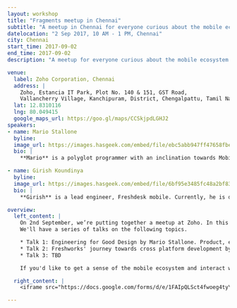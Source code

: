```yaml
---
layout: workshop
title: "Fragments meetup in Chennai"
subtitle: "A meetup in Chennai for everyone curious about the mobile ecosystem."
datelocation: "2 Sep 2017, 10 AM - 1 PM, Chennai"
city: Chennai
start_time: 2017-09-02
end_time: 2017-09-02
description: "A meetup for everyone curious about the mobile ecosystem."

venue:
  label: Zoho Corporation, Chennai
  address: |
    Zoho, Estancia IT Park, Plot No. 140 & 151, GST Road,
    Vallancherry Village, Kanchipuram, District, Chengalpattu, Tamil Nadu 603202
  lat: 12.8310116
  lng: 80.049415
  google_maps_url: https://goo.gl/maps/CCSkjpdLGHJ2
speakers:
- name: Mario Stallone
  byline:
  image_url: https://images.hasgeek.com/embed/file/ebc5abb947ff47658fbe3cb09da48419
  bio: |
    **Mario** is a polyglot programmer with an inclination towards Mobile Application Development. He has worked on multiple products across Android and iOS, and until most recently was leading the technical efforts on mobile for Myntra.

- name: Girish Koundinya
  byline:
  image_url: https://images.hasgeek.com/embed/file/6bf95e3485fc48a2bf83d80c823e961a
  bio: |
    **Girish** is a lead engineer, Freshdesk mobile. Currently, he is driving cross platform initiatives for Freshworks suite of products, which is used by more than 100,000 businesses across the world. When he's not dreaming about United winning the championship, he's probably tinkering with Go, Swift or React Native.

overview:
  left_content: |
    On 2nd September, we’re putting together a meetup at Zoho. In this meetup, we hope to cover a variety of topics addressing various aspects of the mobile ecosystem. We're also accepting a couple of flash talks at the meetup. Flash talks are talks of 5-8 minutes. If you're interested in proposing a flash talk, please drop an email to shreyaskutty@hasgeek.com.
    We'll have a series of talks on the following topics.

    * Talk 1: Engineering for Good Design by Mario Stallone. Product, engineering, and design makes up the three pillars of a successful product. Empathising with each other's roles in the product life cycle, while sharing feedback and inputs with each other can sometimes get tricky. In this talk, Mario will share his experience, and how he has learned to empathize and work more closely with designers and product managers.
    * Talk 2: Freshworks' journey towards cross platform development by Girish Koundinya. Building applications for multiple platforms is challenging. As a product grows and becomes feature rich, replicating use cases while maintaining individuality of the platform becomes very hard and usually, every engineering team comes across a scenario where they have to dabble with cross platform development. This talk is about how they approached this problem and what they've learned from it. 
    * Talk 3: TBD

    If you'd like to get a sense of the mobile ecosystem and interact with practitioners from the industry, this is a great place to be. RSVP now to reserve your spot!

  right_content: |
    <iframe src="https://docs.google.com/forms/d/e/1FAIpQLSct4fwoeg4tyY_2M_uIca37sLzHmkI0yoC6vj9r_KnIiX-jxA/viewform?embedded=true" frameborder="0" marginheight="0" marginwidth="0" style="width:100%; height:45rem;">Loading...</iframe>

---
```

